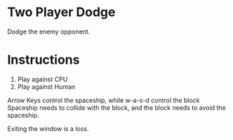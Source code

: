 Two Player Dodge
================

Dodge the enemy opponent.

Instructions
===============
1. Play against CPU
2. Play against Human

Arrow Keys control the spaceship, while w-a-s-d control the block
Spaceship needs to collide with the block, and the block needs to avoid the spaceship.

Exiting the window is a loss.
